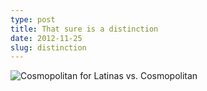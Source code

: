 ```yaml
---
type: post
title: That sure is a distinction
date: 2012-11-25
slug: distinction
---
```


![Cosmopolitan for Latinas vs. Cosmopolitan](/assets/gender/cosmo.jpg)
